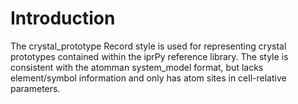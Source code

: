 # Introduction

The crystal_prototype Record style is used for representing crystal prototypes 
contained within the iprPy reference library. The style is consistent with the 
atomman system_model format, but lacks element/symbol information and only has 
atom sites in cell-relative parameters.